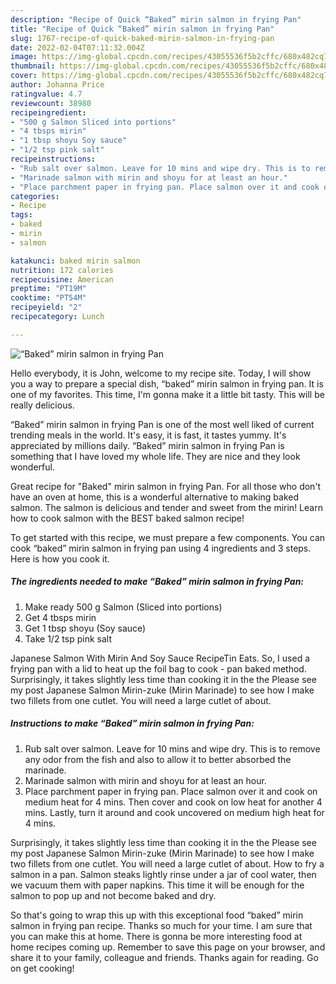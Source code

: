```yaml
---
description: "Recipe of Quick “Baked” mirin salmon in frying Pan"
title: "Recipe of Quick “Baked” mirin salmon in frying Pan"
slug: 1767-recipe-of-quick-baked-mirin-salmon-in-frying-pan
date: 2022-02-04T07:11:32.004Z
image: https://img-global.cpcdn.com/recipes/43055536f5b2cffc/680x482cq70/baked-mirin-salmon-in-frying-pan-recipe-main-photo.jpg
thumbnail: https://img-global.cpcdn.com/recipes/43055536f5b2cffc/680x482cq70/baked-mirin-salmon-in-frying-pan-recipe-main-photo.jpg
cover: https://img-global.cpcdn.com/recipes/43055536f5b2cffc/680x482cq70/baked-mirin-salmon-in-frying-pan-recipe-main-photo.jpg
author: Johanna Price
ratingvalue: 4.7
reviewcount: 38980
recipeingredient:
- "500 g Salmon Sliced into portions"
- "4 tbsps mirin"
- "1 tbsp shoyu Soy sauce"
- "1/2 tsp pink salt"
recipeinstructions:
- "Rub salt over salmon. Leave for 10 mins and wipe dry. This is to remove any odor from the fish and also to allow it to better absorbed the marinade."
- "Marinade salmon with mirin and shoyu for at least an hour."
- "Place parchment paper in frying pan. Place salmon over it and cook on medium heat for 4 mins. Then cover and cook on low heat for another 4 mins. Lastly, turn it around and cook uncovered on medium high heat for 4 mins."
categories:
- Recipe
tags:
- baked
- mirin
- salmon

katakunci: baked mirin salmon 
nutrition: 172 calories
recipecuisine: American
preptime: "PT19M"
cooktime: "PT54M"
recipeyield: "2"
recipecategory: Lunch

---
```



![“Baked” mirin salmon in frying Pan](https://img-global.cpcdn.com/recipes/43055536f5b2cffc/680x482cq70/baked-mirin-salmon-in-frying-pan-recipe-main-photo.jpg)

Hello everybody, it is John, welcome to my recipe site. Today, I will show you a way to prepare a special dish, “baked” mirin salmon in frying pan. It is one of my favorites. This time, I'm gonna make it a little bit tasty. This will be really delicious.

“Baked” mirin salmon in frying Pan is one of the most well liked of current trending meals in the world. It's easy, it is fast, it tastes yummy. It's appreciated by millions daily. “Baked” mirin salmon in frying Pan is something that I have loved my whole life. They are nice and they look wonderful.

Great recipe for "Baked" mirin salmon in frying Pan. For all those who don&#39;t have an oven at home, this is a wonderful alternative to making baked salmon. The salmon is delicious and tender and sweet from the mirin! Learn how to cook salmon with the BEST baked salmon recipe!


To get started with this recipe, we must prepare a few components. You can cook “baked” mirin salmon in frying pan using 4 ingredients and 3 steps. Here is how you cook it.

<!--inarticleads1-->

##### The ingredients needed to make “Baked” mirin salmon in frying Pan:

1. Make ready 500 g Salmon (Sliced into portions)
1. Get 4 tbsps mirin
1. Get 1 tbsp shoyu (Soy sauce)
1. Take 1/2 tsp pink salt


Japanese Salmon With Mirin And Soy Sauce RecipeTin Eats. So, I used a frying pan with a lid to heat up the foil bag to cook - pan baked method. Surprisingly, it takes slightly less time than cooking it in the the Please see my post Japanese Salmon Mirin-zuke (Mirin Marinade) to see how I make two fillets from one cutlet. You will need a large cutlet of about. 

<!--inarticleads2-->

##### Instructions to make “Baked” mirin salmon in frying Pan:

1. Rub salt over salmon. Leave for 10 mins and wipe dry. This is to remove any odor from the fish and also to allow it to better absorbed the marinade.
1. Marinade salmon with mirin and shoyu for at least an hour.
1. Place parchment paper in frying pan. Place salmon over it and cook on medium heat for 4 mins. Then cover and cook on low heat for another 4 mins. Lastly, turn it around and cook uncovered on medium high heat for 4 mins.


Surprisingly, it takes slightly less time than cooking it in the the Please see my post Japanese Salmon Mirin-zuke (Mirin Marinade) to see how I make two fillets from one cutlet. You will need a large cutlet of about. How to fry a salmon in a pan. Salmon steaks lightly rinse under a jar of cool water, then we vacuum them with paper napkins. This time it will be enough for the salmon to pop up and not become baked and dry. 

So that's going to wrap this up with this exceptional food “baked” mirin salmon in frying pan recipe. Thanks so much for your time. I am sure that you can make this at home. There is gonna be more interesting food at home recipes coming up. Remember to save this page on your browser, and share it to your family, colleague and friends. Thanks again for reading. Go on get cooking!
